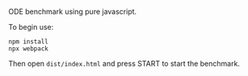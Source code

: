 ODE benchmark using pure javascript.

To begin use:
```
npm install
npx webpack
```

Then open `dist/index.html` and press START to start the benchmark.

